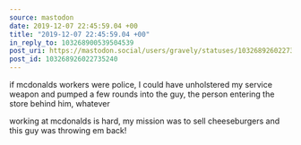 ```yaml
---
source: mastodon
date: 2019-12-07 22:45:59.04 +00
title: "2019-12-07 22:45:59.04 +00"
in_reply_to: 103268900539504539
post_uri: https://mastodon.social/users/gravely/statuses/103268926022735240
post_id: 103268926022735240
---
```

if mcdonalds workers were police, I could have unholstered my service weapon and pumped a few rounds into the guy, the person entering the store behind him, whatever

working at mcdonalds is hard, my mission was to sell cheeseburgers and this guy was throwing em back!


